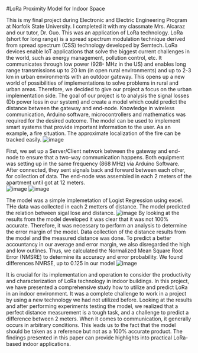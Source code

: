 #LoRa Proximity Model for Indoor Space

  This is my final project during Electronic and Electric Engineering Program at Norfolk State University. I completed it with my classmate Mrs. Alcaraz and our tutor, Dr. Guo. This was an application of LoRa technology. LoRa (short for long range) is a spread spectrum modulation technique derived from spread spectrum (CSS) technology developed by Semtech. LoRa devices enable IoT applications that solve the biggest current challenges in the world, such as energy management, pollution control, etc. It communicates through low power (928- MHz in the US) and enables long range transmissions up to 20 km (in open rural environments) and up to 2-3 km in urban environments with an outdoor gateway. This opens up a new world of possibilities of implementations to solve problems in rural and urban areas. Therefore, we decided to give our project a focus on the urban implementation side. 
  The goal of our project is to analysis the signal losses (Db power loss in our system) and create a model which could predict the distance between the gateway and end-node. Knowledge in wireless communication, Arduino software, microcontrollers and mathematics was required for the desired outcome. The model can be used to implement smart systems that provide important information to the user. Aa an example, a fire situation. The approximate localization of the fire can be tracked easily.
![image](https://user-images.githubusercontent.com/75848451/152470563-a9249107-9ed8-4a67-be20-d2fda14682b8.png)
  
  First, we set up a Server/Client network between the gateway and end-node to ensure that a two-way communication happens. Both equipment was setting up in the same frequency (868 MHz) via Arduino Software. After connected, they sent signals back and forward between each other, for collection of data. The end-node was assembled in each 2 meters of the apartment until got at 12 meters.    
![image](https://user-images.githubusercontent.com/75848451/152471446-9d7e0162-a00a-42af-a59a-9d70112a557c.png)
![image](https://user-images.githubusercontent.com/75848451/152471608-20d1e98a-e0d7-4a19-ac75-395d7cb1adf9.png)


  The model was a simple implemetation of Logist Regression using excel. THe data was collected in each 2 metters of distance. The model predicted the relation between sigal lose and distance.
  ![image](https://user-images.githubusercontent.com/75848451/152471989-5b7da8f0-dbfb-4940-b408-7c9d9bd9815b.png)
  By looking at the results from the model developed it was clear that it was not 100% accurate. Therefore, it was necessary to perform an analysis to determine the error margin of the model. Data collection of the distance results from the model and the measured distance was done. To predict a better accountancy in our average and error margin, we also disregarded the high and low outlines. Thus, we calculated the Normalized Mean Square Root Error (NMSRE) to determine its accuracy and error probability. We found differences NMRSE, up to 0.125 in our model
![image](https://user-images.githubusercontent.com/75848451/152472106-4ae01d49-8cbd-4c6c-9987-4ba4ed65b477.png)

  It is crucial for its implementation and operation to consider the productivity and characterization of LoRa technology in indoor buildings. In this project, we have presented a comprehensive study how to utilize and predict LoRa in an indoor environment. It was a complete challenge to work in a project by using a new technology we had not utilized before. Looking at the results and after performing experiments testing the model, we realized that a perfect distance measurement is a tough task, and a challenge to predict a difference between 2 meters. When it comes to communication, it generally occurs in arbitrary conditions. This leads us to the fact that the model should be taken as a reference but not as a 100% accurate product. The findings presented in this paper can provide highlights into practical LoRa-based indoor applications.
